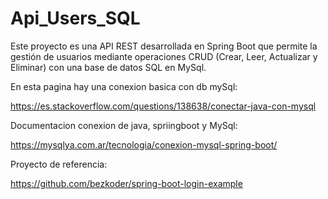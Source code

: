 # Api_Users_SQL
Este proyecto es una API REST desarrollada en Spring Boot que permite la gestión de usuarios mediante operaciones CRUD (Crear, Leer, Actualizar y Eliminar) con una base de datos SQL en MySql.

En esta pagina hay una conexion basica con db mySql:

https://es.stackoverflow.com/questions/138638/conectar-java-con-mysql


Documentacion conexion de java, spriingboot y MySql:


https://mysqlya.com.ar/tecnologia/conexion-mysql-spring-boot/


Proyecto de referencia:

https://github.com/bezkoder/spring-boot-login-example